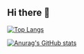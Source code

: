 ## Hi there 👋
[![Top Langs](https://github-readme-stats.vercel.app/api/top-langs/?username=bodleim)](https://github.com/anuraghazra/github-readme-stats)

[![Anurag's GitHub stats](https://github-readme-stats.vercel.app/api?username=bodleim)](https://github.com/anuraghazra/github-readme-stats)
